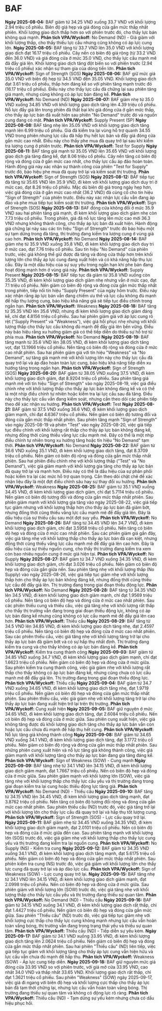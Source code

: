 # BAF

**Ngày 2025-08-04:** BAF giảm từ 34.25 VND xuống 33.7 VND với khối lượng 2.94 triệu cổ phiếu. Biên độ giá hẹp và giá đóng cửa gần mức thấp nhất phiên. Khối lượng giao dịch thấp hơn so với phiên trước đó, cho thấy lực bán không quá mạnh. **Phân tích VPA/Wyckoff:** No Demand (ND) - Giá giảm với khối lượng thấp, cho thấy thiếu lực cầu nhưng cũng không có áp lực cung lớn.
**Ngày 2025-08-05:** BAF tăng từ 33.7 VND lên 35.0 VND với khối lượng giao dịch đạt 16.17 triệu cổ phiếu. Cây nến có biên độ giá rộng (từ 33.2 VND đến 36.0 VND) và giá đóng cửa ở mức 35.0 VND, cho thấy lực cầu mạnh mẽ đã đẩy giá lên. Khối lượng giao dịch tăng đột biến so với phiên trước (2.94 triệu cổ phiếu) xác nhận sự tham gia của dòng tiền lớn. **Phân tích VPA/Wyckoff:** Sign of Strength (SOS)
**Ngày 2025-08-06:** BAF giữ mức giá 35.0 VND với biên độ hẹp từ 34.5 VND đến 35.05 VND. Khối lượng giao dịch đạt 3.61 triệu cổ phiếu, thấp hơn đáng kể so với phiên tăng mạnh trước đó (16.17 triệu cổ phiếu). Điều này cho thấy lực cầu đã chững lại sau phiên tăng giá mạnh, nhưng cũng không có áp lực bán đáng kể. **Phân tích VPA/Wyckoff:** No Demand (ND)
**Ngày 2025-08-07:** BAF giảm nhẹ từ 35.0 VND xuống 34.85 VND với khối lượng giao dịch tăng lên 4.39 triệu cổ phiếu. Nỗ lực đẩy giá lên trong phiên đã thất bại khi giá đóng cửa ở gần mức thấp, cho thấy áp lực bán đã xuất hiện sau phiên "No Demand" trước đó và nguồn cung đang có mặt. **Phân tích VPA/Wyckoff:** Supply Present (SP)
**Ngày 2025-08-08:** BAF tăng nhẹ lên 35.05 VND với khối lượng giao dịch tăng mạnh lên 6.99 triệu cổ phiếu. Giá đã kiểm tra lại vùng hỗ trợ quanh 34.55 VND trong phiên nhưng lực cầu đã hấp thụ hết lực bán và đẩy giá đóng cửa gần mức cao nhất. Điều này cho thấy phe mua đã quay trở lại sau khi kiểm tra lượng cung ở phiên trước. **Phân tích VPA/Wyckoff:** Test for Supply
**Ngày 2025-08-11:** BAF tăng giá mạnh từ 35.05 VND lên 35.65 VND với khối lượng giao dịch gia tăng đáng kể, đạt 8.06 triệu cổ phiếu. Cây nến tăng có biên độ rộng và đóng cửa ở gần mức cao nhất, cho thấy lực cầu áp đảo hoàn toàn. Hành động giá này xác nhận sự thành công của phiên "Test for Supply" trước đó, báo hiệu phe mua đã quay trở lại và kiểm soát thị trường. **Phân tích VPA/Wyckoff:** Sign of Strength (SOS)
**Ngày 2025-08-12:** BAF tiếp tục đà tăng từ 35.65 VND lên 35.9 VND, đi kèm với khối lượng giao dịch duy trì ở mức cao, đạt 8.26 triệu cổ phiếu. Mặc dù biên độ giá trong ngày hẹp hơn, việc giá đóng cửa ở gần mức cao nhất (36.2 VND) đã củng cố cho tín hiệu "Sign of Strength" của phiên trước. Điều này xác nhận lực cầu vẫn đang áp đảo và phe mua tiếp tục kiểm soát thị trường. **Phân tích VPA/Wyckoff:** Sign of Strength (SOS)
**Ngày 2025-08-13:** BAF đóng cửa không đổi ở mức 35.9 VND sau hai phiên tăng giá mạnh, đi kèm khối lượng giao dịch giảm nhẹ còn 7.73 triệu cổ phiếu. Trong phiên, giá đã nỗ lực tăng lên mức cao mới 36.3 VND nhưng không thành công, cho thấy áp lực bán đã xuất hiện. Hành động giá chững lại này sau các tín hiệu "Sign of Strength" trước đó báo hiệu một sự tạm dừng trong đà tăng, thị trường đang kiểm tra lượng cung ở vùng giá cao hơn. **Phân tích VPA/Wyckoff:** No Demand
**Ngày 2025-08-14:** BAF giảm nhẹ từ 35.9 VND xuống 35.8 VND, đi kèm khối lượng giao dịch duy trì ở mức cao, đạt 7.76 triệu cổ phiếu. Sau tín hiệu "No Demand" của phiên trước, việc giá không thể giữ được đà tăng và đóng cửa thấp hơn trên khối lượng lớn cho thấy áp lực cung đang xuất hiện và có khả năng hấp thụ lực cầu. Đây là một dấu hiệu của sự suy yếu trong ngắn hạn khi phe bán đang hoạt động mạnh hơn ở vùng giá này. **Phân tích VPA/Wyckoff:** Supply Present
**Ngày 2025-08-15:** BAF tiếp tục đà giảm từ 35.8 VND xuống còn 35.35 VND, đi kèm khối lượng giao dịch giảm nhẹ nhưng vẫn ở mức cao, đạt 7.1 triệu cổ phiếu. Nến giảm có biên độ rộng và đóng cửa gần mức thấp nhất trong phiên, tiếp nối tín hiệu "Supply Present" của ngày hôm trước. Điều này xác nhận rằng áp lực bán vẫn đang chiếm ưu thế và lực cầu không đủ mạnh để hấp thụ lượng cung, báo hiệu khả năng giá sẽ tiếp tục điều chỉnh trong ngắn hạn. **Phân tích VPA/Wyckoff:** Weakness
**Ngày 2025-08-18:** BAF tăng từ 35.35 VND lên 35.6 VND, nhưng đi kèm khối lượng giao dịch giảm đáng kể, chỉ đạt 4.8156 triệu cổ phiếu. Sau hai phiên giảm giá với áp lực cung rõ rệt ("Supply Present" và "Weakness"), việc giá hồi phục nhẹ nhưng với khối lượng thấp cho thấy lực cầu không đủ mạnh để đẩy giá lên bền vững. Điều này báo hiệu rằng xu hướng giảm giá có thể tiếp diễn do thiếu sự hỗ trợ từ phía mua. **Phân tích VPA/Wyckoff:** No Demand
**Ngày 2025-08-19:** BAF tăng mạnh từ 35.6 VND lên 38.05 VND, đi kèm khối lượng giao dịch tăng vọt, đạt 13.1966 triệu cổ phiếu. Nến tăng có biên độ rộng và đóng cửa ở mức cao nhất phiên. Sau hai phiên giảm giá với tín hiệu "Weakness" và "No Demand", sự tăng giá mạnh mẽ với khối lượng lớn này cho thấy lực cầu đã quay trở lại và áp đảo hoàn toàn lực cung, báo hiệu khả năng tiếp diễn xu hướng tăng trong ngắn hạn. **Phân tích VPA/Wyckoff:** Sign of Strength (SOS)
**Ngày 2025-08-20:** BAF giảm từ 38.05 VND xuống 37.5 VND, đi kèm khối lượng giao dịch giảm, đạt 8.9204 triệu cổ phiếu. Sau phiên tăng giá mạnh mẽ với tín hiệu "Sign of Strength" vào ngày 2025-08-19, việc giá điều chỉnh nhẹ với khối lượng thấp cho thấy áp lực bán không đáng kể và có thể là một nhịp điều chỉnh tự nhiên hoặc kiểm tra lại lực cầu sau đà tăng. Điều này cho thấy lực cầu vẫn đang kiểm soát, nhưng cần theo dõi các phiên tiếp theo để xác nhận xu hướng. **Phân tích VPA/Wyckoff:** Test
**Ngày 2025-08-21:** BAF giảm từ 37.5 VND xuống 36.6 VND, đi kèm khối lượng giao dịch giảm mạnh, chỉ đạt 4.6367 triệu cổ phiếu. Nến giảm có biên độ tương đối và đóng cửa gần mức thấp nhất phiên. Sau phiên tăng mạnh "Sign of Strength" vào ngày 2025-08-19 và phiên "Test" vào ngày 2025-08-20, việc giá tiếp tục điều chỉnh với khối lượng rất thấp cho thấy áp lực bán không đáng kể, nhưng đồng thời cũng thiếu vắng lực cầu mạnh mẽ. Đây có thể là một nhịp điều chỉnh tự nhiên trong xu hướng tăng hoặc tín hiệu "No Demand" tạm thời. **Phân tích VPA/Wyckoff:** No Demand
**Ngày 2025-08-22:** BAF giảm từ 36.6 VND xuống 35.1 VND, đi kèm khối lượng giao dịch tăng, đạt 8.3709 triệu cổ phiếu. Nến giảm có biên độ rộng và đóng cửa gần mức thấp nhất phiên. Sau hai phiên điều chỉnh nhẹ với khối lượng thấp ("Test" và "No Demand"), việc giá giảm mạnh với khối lượng gia tăng cho thấy áp lực bán đã quay trở lại và mạnh hơn. Điều này có thể là dấu hiệu của sự phân phối hoặc kiểm tra lại các mức hỗ trợ quan trọng. Cần theo dõi chặt chẽ để xác nhận liệu đây là một đợt điều chỉnh sâu hay sự thay đổi xu hướng. **Phân tích VPA/Wyckoff:** Weakness
**Ngày 2025-08-25:** BAF giảm từ 35.1 VND xuống 34.45 VND, đi kèm khối lượng giao dịch giảm, chỉ đạt 5.7114 triệu cổ phiếu. Nến giảm có biên độ tương đối và đóng cửa gần mức thấp nhất phiên. Sau phiên giảm mạnh với khối lượng gia tăng vào ngày 2025-08-22, việc giá tiếp tục giảm nhưng với khối lượng thấp hơn cho thấy áp lực bán đã giảm bớt, nhưng đồng thời cũng thiếu vắng lực cầu mạnh mẽ để đẩy giá lên. Đây là dấu hiệu của sự thiếu cầu sau một đợt suy yếu. **Phân tích VPA/Wyckoff:** No Demand
**Ngày 2025-08-26:** BAF tăng từ 34.45 VND lên 34.7 VND, đi kèm khối lượng giao dịch giảm, chỉ đạt 3.5958 triệu cổ phiếu. Nến tăng có biên độ hẹp và đóng cửa ở mức cao nhất phiên. Sau các phiên giảm giá gần đây, việc giá tăng nhẹ với khối lượng thấp cho thấy áp lực bán đã cạn kiệt, nhưng đồng thời cũng thiếu vắng lực cầu mạnh mẽ để đẩy giá lên cao hơn. Đây là dấu hiệu của sự thiếu nguồn cung, cho thấy thị trường đang kiểm tra xem còn bao nhiêu nguồn cung ở mức giá hiện tại. **Phân tích VPA/Wyckoff:** No Supply
**Ngày 2025-08-27:** BAF giảm từ 34.7 VND xuống 34.35 VND, đi kèm khối lượng giao dịch giảm, chỉ đạt 3.026 triệu cổ phiếu. Nến giảm có biên độ hẹp và đóng cửa gần giữa nến. Sau phiên tăng nhẹ với khối lượng thấp (No Supply) vào ngày 2025-08-26, việc giá tiếp tục giảm nhẹ với khối lượng thấp hơn cho thấy áp lực bán không đáng kể, nhưng đồng thời cũng thiếu lực cầu để đẩy giá lên. Thị trường đang trong giai đoạn thiếu động lực. **Phân tích VPA/Wyckoff:** No Demand
**Ngày 2025-08-28:** BAF tăng từ 34.35 VND lên 34.5 VND, đi kèm khối lượng giao dịch giảm mạnh, chỉ đạt 1.9569 triệu cổ phiếu. Nến tăng có biên độ hẹp và đóng cửa ở mức cao nhất phiên. Sau các phiên thiếu cung và thiếu cầu, việc giá tăng nhẹ với khối lượng rất thấp cho thấy thị trường vẫn đang trong giai đoạn thiếu động lực, không có áp lực bán đáng kể nhưng cũng không có lực cầu mạnh mẽ để đẩy giá lên cao hơn. **Phân tích VPA/Wyckoff:** Thiếu cầu
**Ngày 2025-08-29:** BAF tăng từ 34.5 VND lên 34.85 VND, đi kèm khối lượng giao dịch tăng nhẹ, đạt 2.4597 triệu cổ phiếu. Nến tăng có biên độ hẹp và đóng cửa ở mức cao nhất phiên. Sau các phiên thiếu cầu, việc giá tăng nhẹ với khối lượng tăng trở lại cho thấy áp lực bán đã giảm bớt và có sự hấp thụ nhất định. Thị trường đang kiểm tra cung và cho thấy không có áp lực bán đáng kể. **Phân tích VPA/Wyckoff:** Kiểm tra cung thành công
**Ngày 2025-09-03:** BAF giảm từ 34.85 VND xuống 34.7 VND, đi kèm khối lượng giao dịch giảm mạnh, chỉ đạt 1.6623 triệu cổ phiếu. Nến giảm có biên độ hẹp và đóng cửa ở mức giữa. Sau phiên kiểm tra cung thành công, việc giá giảm nhẹ với khối lượng rất thấp cho thấy không có áp lực bán đáng kể, nhưng cũng chưa có lực cầu mạnh mẽ để đẩy giá lên. Thị trường đang trong giai đoạn thiếu động lực. **Phân tích VPA/Wyckoff:** Thiếu cầu
**Ngày 2025-09-04:** BAF giảm từ 34.7 VND xuống 34.65 VND, đi kèm khối lượng giao dịch tăng nhẹ, đạt 1.9719 triệu cổ phiếu. Nến giảm có biên độ hẹp và đóng cửa gần mức thấp nhất phiên. Sau phiên thiếu cầu, việc giá giảm nhẹ với khối lượng tăng trở lại cho thấy áp lực bán đang xuất hiện trở lại trên thị trường. **Phân tích VPA/Wyckoff:** Cung xuất hiện
**Ngày 2025-09-05:** BAF giữ nguyên ở mức 34.65 VND, đi kèm khối lượng giao dịch tăng, đạt 2.6084 triệu cổ phiếu. Nến có biên độ hẹp và đóng cửa ở mức giữa. Sau phiên cung xuất hiện, việc giá không tăng được dù khối lượng giao dịch tăng cho thấy áp lực bán vẫn còn hoặc lực cầu chưa đủ mạnh để hấp thụ hết cung. **Phân tích VPA/Wyckoff:** Nỗ lực tăng giá không thành công
**Ngày 2025-09-08:** BAF giảm từ 34.65 VND xuống 34.1 VND, đi kèm khối lượng giao dịch tăng, đạt 3.1772 triệu cổ phiếu. Nến giảm có biên độ rộng và đóng cửa gần mức thấp nhất phiên. Sau những phiên cung xuất hiện và nỗ lực tăng giá không thành công, việc giá giảm mạnh với khối lượng tăng cho thấy áp lực bán đang gia tăng đáng kể. **Phân tích VPA/Wyckoff:** Sign of Weakness (SOW) - Cung mạnh
**Ngày 2025-09-09:** BAF tăng nhẹ từ 34.1 VND lên 34.15 VND, đi kèm khối lượng giao dịch giảm mạnh, đạt 1.7667 triệu cổ phiếu. Nến có biên độ hẹp và đóng cửa ở mức giữa. Sau phiên giảm mạnh với khối lượng lớn (SOW), việc giá tăng nhẹ với khối lượng thấp cho thấy lực cầu yếu và thị trường đang trong giai đoạn kiểm tra lại cung hoặc thiếu động lực tăng giá. **Phân tích VPA/Wyckoff:** No Demand (ND) - Thiếu cầu
**Ngày 2025-09-10:** BAF tăng từ 34.15 VND lên 34.45 VND, đi kèm khối lượng giao dịch tăng mạnh, đạt 3.8762 triệu cổ phiếu. Nến tăng có biên độ tương đối rộng và đóng cửa gần mức cao nhất phiên. Sau phiên thiếu cầu (ND) trước đó, việc giá tăng trở lại với khối lượng lớn cho thấy lực cầu đã quay trở lại và hấp thụ tốt lượng cung. **Phân tích VPA/Wyckoff:** Sign of Strength (SOS) - Lực cầu quay trở lại.
**Ngày 2025-09-11:** BAF giảm nhẹ từ 34.45 VND xuống 34.35 VND, đi kèm khối lượng giao dịch giảm mạnh, đạt 2.0101 triệu cổ phiếu. Nến có biên độ hẹp và đóng cửa ở mức giữa đến cao. Sau phiên tăng mạnh với khối lượng lớn (SOS) trước đó, việc giá giảm nhẹ với khối lượng thấp cho thấy lực cung yếu và thị trường đang kiểm tra lại nguồn cung. **Phân tích VPA/Wyckoff:** No Supply (NS) - Kiểm tra cung
**Ngày 2025-09-12:** BAF giảm từ 34.35 VND xuống 34.1 VND, đi kèm khối lượng giao dịch tăng mạnh, đạt 5.6175 triệu cổ phiếu. Nến giảm có biên độ hẹp và đóng cửa gần mức thấp nhất phiên. Sau phiên kiểm tra cung (NS) trước đó, việc giá giảm với khối lượng lớn cho thấy lực cung đã quay trở lại và áp đảo lực cầu. **Phân tích VPA/Wyckoff:** Sign of Weakness (SOW) - Lực cung quay trở lại.
**Ngày 2025-09-15:** BAF tăng nhẹ từ 34.1 VND lên 34.15 VND, đi kèm khối lượng giao dịch giảm mạnh, đạt 2.0998 triệu cổ phiếu. Nến có biên độ hẹp và đóng cửa ở mức giữa. Sau phiên giảm với khối lượng lớn (SOW) trước đó, việc giá tăng nhẹ với khối lượng thấp cho thấy lực cầu yếu và thị trường đang thiếu sự quan tâm. **Phân tích VPA/Wyckoff:** No Demand (ND) - Thiếu cầu
**Ngày 2025-09-16:** BAF giảm từ 34.15 VND xuống 34.1 VND, đi kèm khối lượng giao dịch rất thấp, chỉ đạt 1.4427 triệu cổ phiếu. Nến giảm có biên độ hẹp và đóng cửa gần mức giữa. Sau phiên "Thiếu cầu" (ND) trước đó, việc giá tiếp tục giảm nhẹ với khối lượng cực thấp cho thấy lực cung không mạnh nhưng lực cầu vẫn hoàn toàn vắng bóng, thị trường vẫn đang trong trạng thái yếu và thiếu sự quan tâm. **Phân tích VPA/Wyckoff:** Thiếu cầu (ND) - Tiếp diễn sự yếu kém.
**Ngày 2025-09-17:** BAF giảm từ 34.1 VND xuống 33.95 VND, đi kèm khối lượng giao dịch tăng lên 2.0624 triệu cổ phiếu. Nến giảm có biên độ hẹp và đóng cửa gần mức thấp nhất phiên. Sau hai phiên "Thiếu cầu" (ND) liên tiếp, việc giá tiếp tục giảm với khối lượng tăng cho thấy áp lực cung vẫn hiện hữu và lực cầu vẫn chưa đủ mạnh để hấp thụ. **Phân tích VPA/Wyckoff:** Weakness (SOW) - Áp lực cung tiếp diễn.
**Ngày 2025-09-18:** BAF giữ nguyên mức giá đóng cửa 33.95 VND so với phiên trước, với giá mở cửa 33.95 VND, cao nhất 34.0 VND và thấp nhất 33.65 VND. Khối lượng giao dịch rất thấp, chỉ đạt 1.3621 triệu cổ phiếu. Sau phiên "Weakness" (SOW) ngày 2025-09-17, việc giá đi ngang với biên độ hẹp và khối lượng cực thấp cho thấy áp lực bán đã tạm thời chững lại, nhưng lực cầu vẫn hoàn toàn vắng bóng. Thị trường đang thiếu sự quan tâm và không có động lực rõ ràng. **Phân tích VPA/Wyckoff:** Thiếu cầu (ND) - Tạm dừng sự yếu kém nhưng chưa có dấu hiệu phục hồi.
